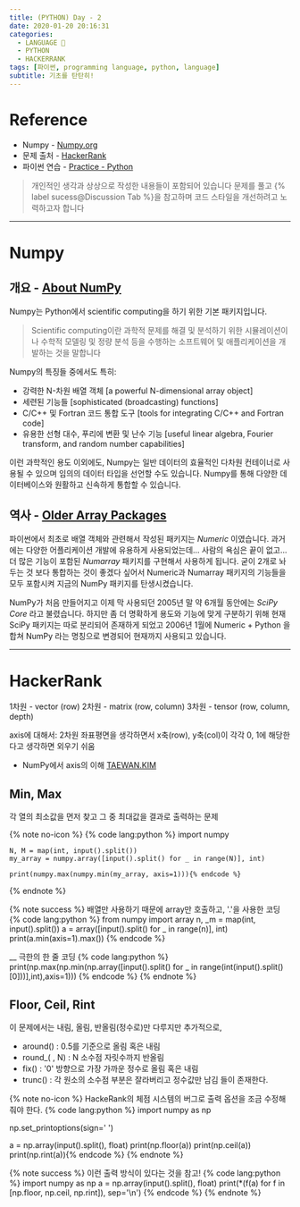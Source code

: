 ```yaml
---
title: (PYTHON) Day - 2
date: 2020-01-20 20:16:31
categories:
  - LANGUAGE 🚀
  - PYTHON
  - HACKERRANK
tags: [파이썬, programming language, python, language]
subtitle: 기초를 탄탄히!
---
```


# Reference

- Numpy - [Numpy.org](https://numpy.org/)
- 문제 출처 - [HackerRank](https://www.hackerrank.com/dashboard)
- 파이썬 연습 - [Practice - Python](https://www.hackerrank.com/domains/python?filters%5Bstatus%5D%5B%5D=unsolved&badge_type=python)

> 개인적인 생각과 상상으로 작성한 내용들이 포함되어 있습니다
> 문제를 풀고 {% label sucess@Discussion Tab %}을 참고하며 코드 스타일을 개선하려고 노력하고자 합니다

---

# Numpy

## 개요 - [About NumPy](https://numpy.org/)

Numpy는 Python에서 scientific computing을 하기 위한 기본 패키지입니다.

> Scientific computing이란
> 과학적 문제를 해결 및 분석하기 위한 시뮬레이션이나 수학적 모델링 및 정량 분석 등을 수행하는 소프트웨어 및 애플리케이션을 개발하는 것을 말합니다

Numpy의 특징들 중에서도 특히:

- 강력한 N-차원 배열 객체
  [a powerful N-dimensional array object]
- 세련된 기능들
  [sophisticated (broadcasting) functions]
- C/C++ 및 Fortran 코드 통합 도구
  [tools for integrating C/C++ and Fortran code]
- 유용한 선형 대수, 푸리에 변환 및 난수 기능
  [useful linear algebra, Fourier transform, and random number capabilities]

이런 과학적인 용도 이외에도, Numpy는 일반 데이터의 효율적인 다차원 컨테이너로 사용될 수 있으며 임의의 데이터 타입을 선언할 수도 있습니다.
Numpy를 통해 다양한 데이터베이스와 원활하고 신속하게 통합할 수 있습니다.

## 역사 - [Older Array Packages](https://numpy.org/old_array_packages.html)

파이썬에서 최초로 배열 객체와 관련해서 작성된 패키지는 _Numeric_ 이였습니다.
과거에는 다양한 어플리케이션 개발에 유용하게 사용되었는데... 사람의 욕심은 끝이 없고...
더 많은 기능이 포함된 _Numarray_ 패키지를 구현해서 사용하게 됩니다.
굳이 2개로 놔두는 것 보다 통합하는 것이 좋겠다 싶어서 Numeric과 Numarray 패키지의 기능들을 모두 포함시켜 지금의 NumPy 패키지를 탄생시켰습니다.

NumPy가 처음 만들어지고 이제 막 사용되던 2005년 말 약 6개월 동안에는 _SciPy Core_ 라고 불렸습니다.
하지만 좀 더 명확하게 용도와 기능에 맞게 구분하기 위해 현재 SciPy 패키지는 따로 분리되어 존재하게 되었고
2006년 1월에 Numeric + Python 을 합쳐 NumPy 라는 명칭으로 변경되어 현재까지 사용되고 있습니다.

---

# HackerRank

1차원 - vector (row)
2차원 - matrix (row, column)
3차원 - tensor (row, column, depth)

axis에 대해서: 2차원 좌표평면을 생각하면서 x축(row), y축(col)이 각각 0, 1에 해당한다고 생각하면 외우기 쉬움

- NumPy에서 axis의 이해 [TAEWAN.KIM](http://taewan.kim/post/numpy_sum_axis/)

## Min, Max

각 열의 최소값을 먼저 찾고 그 중 최대값을 결과로 출력하는 문제

{% note no-icon %}
{% code lang:python %}
import numpy

    N, M = map(int, input().split())
    my_array = numpy.array([input().split() for _ in range(N)], int)

    print(numpy.max(numpy.min(my_array, axis=1))){% endcode %}

{% endnote %}

{% note success %}
배열만 사용하기 때문에 array만 호출하고,
'.'을 사용한 코딩
{% code lang:python %}
from numpy import array
n, _m = map(int, input().split())
a = array([input().split() for _ in range(n)], int)
print(a.min(axis=1).max()) {% endcode %}

\__ 극한의 한 줄 코딩
{% code lang:python %}
print(np.max(np.min(np.array([input().split() for _ in range(int(input().split()[0]))],int),axis=1))) {% endcode %}
{% endnote %}

## Floor, Ceil, Rint

이 문제에서는 내림, 올림, 반올림(정수로)만 다루지만 추가적으로,

- around() : 0.5를 기준으로 올림 혹은 내림
- round\_( , N) : N 소수점 자릿수까지 반올림
- fix() : '0' 방향으로 가장 가까운 정수로 올림 혹은 내림
- trunc() : 각 원소의 소수점 부분은 잘라버리고 정수값만 남김
  들이 존재한다.

{% note no-icon %}
HackeRank의 체점 시스템의 버그로 출력 옵션을 조금 수정해줘야 한다.
{% code lang:python %}
import numpy as np

np.set_printoptions(sign=' ')

a = np.array(input().split(), float)
print(np.floor(a))
print(np.ceil(a))
print(np.rint(a)){% endcode %}
{% endnote %}

{% note success %}
이런 출력 방식이 있다는 것을 참고!
{% code lang:python %}
import numpy as np
a = np.array(input().split(), float)
print(\*(f(a) for f in [np.floor, np.ceil, np.rint]), sep='\n') {% endcode %}
{% endnote %}
